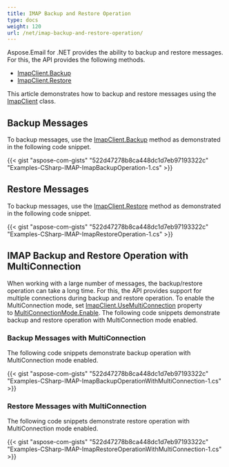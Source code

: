 ```yaml
---
title: IMAP Backup and Restore Operation
type: docs
weight: 120
url: /net/imap-backup-and-restore-operation/
---
```



Aspose.Email for .NET provides the ability to backup and restore messages. For this, the API provides the following methods.

- [ImapClient.Backup](https://reference.aspose.com/email/net/aspose.email.clients.imap/imapclient/backup/#backup/)
- [ImapClient.Restore](https://reference.aspose.com/email/net/aspose.email.clients.imap/imapclient/restore/)

This article demonstrates how to backup and restore messages using the [ImapClient](https://reference.aspose.com/email/net/aspose.email.clients.imap/imapclient/) class.

## **Backup Messages**

To backup messages, use the [ImapClient.Backup](https://reference.aspose.com/email/net/aspose.email.clients.imap/imapclient/backup/#backup/) method as demonstrated in the following code snippet.

{{< gist "aspose-com-gists" "522d47278b8ca448dc1d7eb97193322c" "Examples-CSharp-IMAP-ImapBackupOperation-1.cs" >}}

## **Restore Messages**

To backup messages, use the [ImapClient.Restore](https://reference.aspose.com/email/net/aspose.email.clients.imap/imapclient/restore/) method as demonstrated in the following code snippet.

{{< gist "aspose-com-gists" "522d47278b8ca448dc1d7eb97193322c" "Examples-CSharp-IMAP-ImapRestoreOperation-1.cs" >}}

## **IMAP Backup and Restore Operation with MultiConnection**

When working with a large number of messages, the backup/restore operation can take a long time. For this, the API provides support for multiple connections during backup and restore operation. To enable the MultiConnection mode, set [ImapClient.UseMultiConnection](https://reference.aspose.com/email/net/aspose.email.clients/emailclient/usemulticonnection/) property to [MultiConnectionMode.Enable](https://reference.aspose.com/email/net/aspose.email.clients/multiconnectionmode/). The following code snippets demonstrate backup and restore operation with MultiConnection mode enabled.

### **Backup Messages with MultiConnection**

The following code snippets demonstrate backup operation with MultiConnection mode enabled.

{{< gist "aspose-com-gists" "522d47278b8ca448dc1d7eb97193322c" "Examples-CSharp-IMAP-ImapBackupOperationWithMultiConnection-1.cs" >}}

### **Restore Messages with MultiConnection**

The following code snippets demonstrate restore operation with MultiConnection mode enabled.

{{< gist "aspose-com-gists" "522d47278b8ca448dc1d7eb97193322c" "Examples-CSharp-IMAP-ImapRestoreOperationWithMultiConnection-1.cs" >}}
